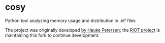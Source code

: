# cosy

Python tool analyzing memory usage and distribution in .elf files

The project was originally developed [by Hauke Petersen](https://github.com/haukepetersen/cosy);
the [RIOT project](https://riot-os.org/) is maintaining this fork to continue development.
